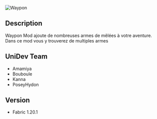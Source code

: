 ![Waypon](waypon_banniere)


## Description
Waypon Mod ajoute de nombreuses armes de mêlées à votre aventure. Dans ce mod vous y trouverez de multiples armes

## UniDev Team
- Amamiya
- Bouboule
- Kanna
- PoseyHydon

## Version
- Fabric 1.20.1


